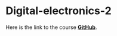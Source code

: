 # Digital-electronics-2

Here is the link to the course [**GitHub**](https://github.com/tomas-fryza/Digital-electronics-2).